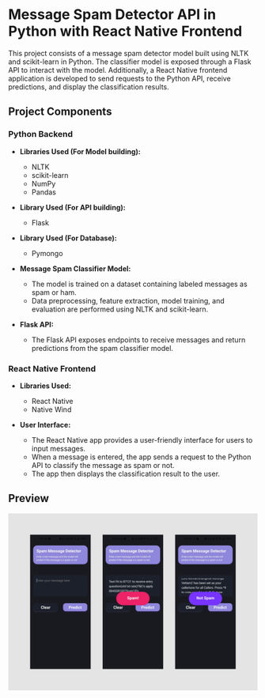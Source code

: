 # Message Spam Detector API in Python with React Native Frontend

This project consists of a message spam detector model built using NLTK and scikit-learn in Python. The classifier model is exposed through a Flask API to interact with the model. Additionally, a React Native frontend application is developed to send requests to the Python API, receive predictions, and display the classification results.

## Project Components

### Python Backend

- **Libraries Used (For Model building):**
  - NLTK
  - scikit-learn
  - NumPy
  - Pandas
- **Library Used (For API building):**
  - Flask
- **Library Used (For Database):**
  - Pymongo

- **Message Spam Classifier Model:**
  - The model is trained on a dataset containing labeled messages as spam or ham.
  - Data preprocessing, feature extraction, model training, and evaluation are performed using NLTK and scikit-learn.

- **Flask API:**
  - The Flask API exposes endpoints to receive messages and return predictions from the spam classifier model.

### React Native Frontend

- **Libraries Used:**
  - React Native
  - Native Wind

- **User Interface:**
  - The React Native app provides a user-friendly interface for users to input messages.
  - When a message is entered, the app sends a request to the Python API to classify the message as spam or not.
  - The app then displays the classification result to the user.

## Preview

![alt text](preview.jpg)
